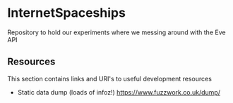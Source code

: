 # InternetSpaceships
Repository to hold our experiments where we messing around with the Eve API

## Resources
This section contains links and URI's to useful development resources

- Static data dump (loads of infoz!) https://www.fuzzwork.co.uk/dump/
